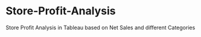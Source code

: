# Store-Profit-Analysis
Store Profit Analysis in Tableau based on Net Sales and different Categories
